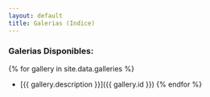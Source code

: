 ```yaml
---
layout: default
title: Galerias (Indice)
---
```


### Galerias Disponibles:

{% for gallery in site.data.galleries %}
- [{{ gallery.description }}]({{ gallery.id }})
{% endfor %}
